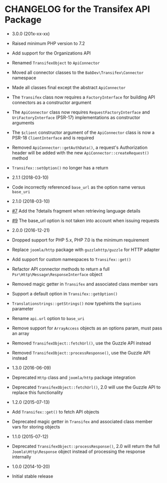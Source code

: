 CHANGELOG for the Transifex API Package
===============

* 3.0.0 (201x-xx-xx)

 * Raised minimum PHP version to 7.2
 * Add support for the Organizations API
 * Renamed `TransifexObject` to `ApiConnector`
 * Moved all connector classes to the `BabDev\Transifex\Connector` namespace
 * Made all classes final except the abstract `ApiConnector`
 * The `Transifex` class now requires a `FactoryInterface` for building API connectors as a constructor argument
 * The `ApiConnector` class now requires `RequestFactoryInterface` and `UriFactoryInterface` (PSR-17) implementations as constructor arguments
 * The `$client` constructor argument of the `ApiConnector` class is now a PSR-18 `ClientInterface` and is required
 * Removed `ApiConnector::getAuthData()`, a request's Authorization header will be added with the new `ApiConnector::createRequest()` method
 * `Transifex::setOption()` no longer has a return

* 2.1.1 (2018-03-10)

 * Code incorrectly referenced `base_url` as the option name versus `base_uri`

* 2.1.0 (2018-03-10)

 * [#7](https://github.com/BabDev/Transifex-API/pulls/7) Add the ?details fragment when retrieving language details
 * [#9](https://github.com/BabDev/Transifex-API/issues/9) The base_url option is not taken into account when issuing requests

* 2.0.0 (2016-12-21)

 * Dropped support for PHP 5.x, PHP 7.0 is the minimum requirement
 * Replace `joomla/http` package with `guzzlehttp/guzzle` for HTTP adapter
 * Add support for custom namespaces to `Transifex::get()`
 * Refactor API connector methods to return a full `Psr\Http\Message\ResponseInterface` object
 * Removed magic getter in `Transifex` and associated class member vars
 * Support a default option in `Transifex::getOption()`
 * `Translationstrings::getStrings()` now typehints the `$options` parameter
 * Rename `api.url` option to `base_uri`
 * Remove support for `ArrayAccess` objects as an options param, must pass an array
 * Removed `TransifexObject::fetchUrl()`, use the Guzzle API instead
 * Removed `TransifexObject::processResponse()`, use the Guzzle API instead

* 1.3.0 (2016-06-09)

 * Deprecated `Http` class and `joomla/http` package integration
 * Deprecated `TransifexObject::fetchUrl()`, 2.0 will use the Guzzle API to replace this functionality

* 1.2.0 (2015-07-13)

 * Add `Transifex::get()` to fetch API objects
 * Deprecated magic getter in `Transifex` and associated class member vars for storing objects

* 1.1.0 (2015-07-12)

 * Deprecated `TransifexObject::processResponse()`, 2.0 will return the full `Joomla\Http\Response` object instead of processing the response internally

* 1.0.0 (2014-10-20)

 * Initial stable release
